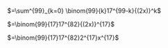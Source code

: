 $=\sum^{99}_{k=0} \binom{99}{k}17^{99-k}{(2x)}^k$

$=\binom{99}{17}17^{82}{(2x)}^{17}$

$=\binom{99}{17}17^{82}2^{17}x^{17}$
